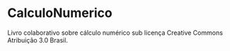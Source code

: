CalculoNumerico
===============

Livro colaborativo sobre cálculo numérico sub licença Creative Commons Atribuição 3.0 Brasil.
